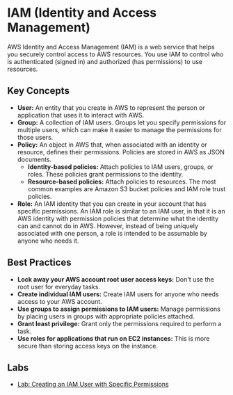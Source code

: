 # IAM (Identity and Access Management)

AWS Identity and Access Management (IAM) is a web service that helps you securely control access to AWS resources. You use IAM to control who is authenticated (signed in) and authorized (has permissions) to use resources.

## Key Concepts

*   **User:** An entity that you create in AWS to represent the person or application that uses it to interact with AWS.
*   **Group:** A collection of IAM users. Groups let you specify permissions for multiple users, which can make it easier to manage the permissions for those users.
*   **Policy:** An object in AWS that, when associated with an identity or resource, defines their permissions. Policies are stored in AWS as JSON documents.
    *   **Identity-based policies:** Attach policies to IAM users, groups, or roles. These policies grant permissions to the identity.
    *   **Resource-based policies:** Attach policies to resources. The most common examples are Amazon S3 bucket policies and IAM role trust policies.
*   **Role:** An IAM identity that you can create in your account that has specific permissions. An IAM role is similar to an IAM user, in that it is an AWS identity with permission policies that determine what the identity can and cannot do in AWS. However, instead of being uniquely associated with one person, a role is intended to be assumable by anyone who needs it.

## Best Practices

*   **Lock away your AWS account root user access keys:** Don't use the root user for everyday tasks.
*   **Create individual IAM users:** Create IAM users for anyone who needs access to your AWS account.
*   **Use groups to assign permissions to IAM users:** Manage permissions by placing users in groups with appropriate policies attached.
*   **Grant least privilege:** Grant only the permissions required to perform a task.
*   **Use roles for applications that run on EC2 instances:** This is more secure than storing access keys on the instance.

## Labs

*   [Lab: Creating an IAM User with Specific Permissions](./lab-creating-iam-user.md)
